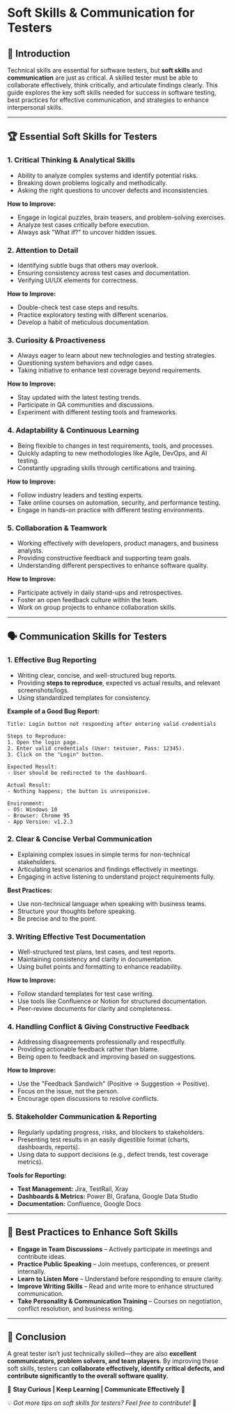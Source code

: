 # Soft Skills & Communication for Testers

## 📌 Introduction

Technical skills are essential for software testers, but **soft skills** and **communication** are just as critical. A skilled tester must be able to collaborate effectively, think critically, and articulate findings clearly. This guide explores the key soft skills needed for success in software testing, best practices for effective communication, and strategies to enhance interpersonal skills.

---

## 🏆 Essential Soft Skills for Testers

### 1. **Critical Thinking & Analytical Skills**
- Ability to analyze complex systems and identify potential risks.
- Breaking down problems logically and methodically.
- Asking the right questions to uncover defects and inconsistencies.

**How to Improve:**
- Engage in logical puzzles, brain teasers, and problem-solving exercises.
- Analyze test cases critically before execution.
- Always ask "What if?" to uncover hidden issues.

### 2. **Attention to Detail**
- Identifying subtle bugs that others may overlook.
- Ensuring consistency across test cases and documentation.
- Verifying UI/UX elements for correctness.

**How to Improve:**
- Double-check test case steps and results.
- Practice exploratory testing with different scenarios.
- Develop a habit of meticulous documentation.

### 3. **Curiosity & Proactiveness**
- Always eager to learn about new technologies and testing strategies.
- Questioning system behaviors and edge cases.
- Taking initiative to enhance test coverage beyond requirements.

**How to Improve:**
- Stay updated with the latest testing trends.
- Participate in QA communities and discussions.
- Experiment with different testing tools and frameworks.

### 4. **Adaptability & Continuous Learning**
- Being flexible to changes in test requirements, tools, and processes.
- Quickly adapting to new methodologies like Agile, DevOps, and AI testing.
- Constantly upgrading skills through certifications and training.

**How to Improve:**
- Follow industry leaders and testing experts.
- Take online courses on automation, security, and performance testing.
- Engage in hands-on practice with different testing environments.

### 5. **Collaboration & Teamwork**
- Working effectively with developers, product managers, and business analysts.
- Providing constructive feedback and supporting team goals.
- Understanding different perspectives to enhance software quality.

**How to Improve:**
- Participate actively in daily stand-ups and retrospectives.
- Foster an open feedback culture within the team.
- Work on group projects to enhance collaboration skills.

---

## 🗣️ Communication Skills for Testers

### 1. **Effective Bug Reporting**
- Writing clear, concise, and well-structured bug reports.
- Providing **steps to reproduce**, expected vs actual results, and relevant screenshots/logs.
- Using standardized templates for consistency.

**Example of a Good Bug Report:**
```
Title: Login button not responding after entering valid credentials

Steps to Reproduce:
1. Open the login page.
2. Enter valid credentials (User: testuser, Pass: 12345).
3. Click on the "Login" button.

Expected Result:
- User should be redirected to the dashboard.

Actual Result:
- Nothing happens; the button is unresponsive.

Environment:
- OS: Windows 10
- Browser: Chrome 95
- App Version: v1.2.3
```

### 2. **Clear & Concise Verbal Communication**
- Explaining complex issues in simple terms for non-technical stakeholders.
- Articulating test scenarios and findings effectively in meetings.
- Engaging in active listening to understand project requirements fully.

**Best Practices:**
- Use non-technical language when speaking with business teams.
- Structure your thoughts before speaking.
- Be precise and to the point.

### 3. **Writing Effective Test Documentation**
- Well-structured test plans, test cases, and test reports.
- Maintaining consistency and clarity in documentation.
- Using bullet points and formatting to enhance readability.

**How to Improve:**
- Follow standard templates for test case writing.
- Use tools like Confluence or Notion for structured documentation.
- Peer-review documents for clarity and completeness.

### 4. **Handling Conflict & Giving Constructive Feedback**
- Addressing disagreements professionally and respectfully.
- Providing actionable feedback rather than blame.
- Being open to feedback and improving based on suggestions.

**How to Improve:**
- Use the "Feedback Sandwich" (Positive -> Suggestion -> Positive).
- Focus on the issue, not the person.
- Encourage open discussions to resolve conflicts.

### 5. **Stakeholder Communication & Reporting**
- Regularly updating progress, risks, and blockers to stakeholders.
- Presenting test results in an easily digestible format (charts, dashboards, reports).
- Using data to support decisions (e.g., defect trends, test coverage metrics).

**Tools for Reporting:**
- **Test Management:** Jira, TestRail, Xray
- **Dashboards & Metrics:** Power BI, Grafana, Google Data Studio
- **Documentation:** Confluence, Google Docs

---

## 🚀 Best Practices to Enhance Soft Skills

- **Engage in Team Discussions** – Actively participate in meetings and contribute ideas.
- **Practice Public Speaking** – Join meetups, conferences, or present internally.
- **Learn to Listen More** – Understand before responding to ensure clarity.
- **Improve Writing Skills** – Read and write more to enhance structured communication.
- **Take Personality & Communication Training** – Courses on negotiation, conflict resolution, and business writing.

---

## 🎯 Conclusion

A great tester isn’t just technically skilled—they are also **excellent communicators, problem solvers, and team players**. By improving these soft skills, testers can **collaborate effectively, identify critical defects, and contribute significantly to the overall software quality.**

🔹 **Stay Curious | Keep Learning | Communicate Effectively** 🔹

💡 *Got more tips on soft skills for testers? Feel free to contribute!* 🚀

